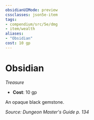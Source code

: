 ```yaml
---
obsidianUIMode: preview
cssclasses: json5e-item
tags:
- compendium/src/5e/dmg
- item/wealth
aliases: 
- "Obsidian"
cost: 10 gp
---
```

# Obsidian
*Treasure*  

- **Cost**: 10 gp

An opaque black gemstone.

*Source: Dungeon Master's Guide p. 134*